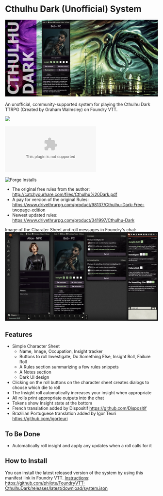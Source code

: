 # Cthulhu Dark (Unofficial) System

![Cover](cover.webp)

An unofficial, community-supported system for playing the Cthulhu Dark TTRPG (Created by Graham Walmsley) on Foundry VTT.

![](https://img.shields.io/badge/Foundry-v11-informational)

![Latest Release Download Count](https://img.shields.io/github/downloads/philote/FoundryVTT-CthulhuDark/latest/system.zip)

![Forge Installs](https://img.shields.io/badge/dynamic/json?label=Forge%20Installs&query=package.installs&suffix=%25&url=https%3A%2F%2Fforge-vtt.com%2Fapi%2Fbazaar%2Fpackage%2Fcthulhudark&colorB=4aa94a)

- The original free rules from the author: http://catchyourhare.com/files/Cthulhu%20Dark.pdf
- A pay for version of the original Rules: https://www.drivethrurpg.com/product/98137/Cthulhu-Dark-Free-twopage-edition
- Newest updated rules: https://www.drivethrurpg.com/product/341997/Cthulhu-Dark

Image of the Charater Sheet and roll messages in Foundry's chat:
![Screenshot](CD_screenshot.webp)

## Features

- Simple Character Sheet
  - Name, Image, Occupation, Insight tracker
  - Buttons to roll Investigate, Do Something Else, Insight Roll, Failure Roll
  - A Rules section summarizing a few rules snippets
  - A Notes section
  - Dark UI design
- Clicking on the roll buttons on the character sheet creates dialogs to choose which die to roll
- The Insight roll automatically increases your insight when appropriate
- All rolls print appropriate outputs into the chat
- Tokens show Insight state at the bottom
- French translation added by Dispositif https://github.com/Dispositif
- Brazilian Portuguese translation added by Igor Teuri https://github.com/igorteuri

## To Be Done

- Automatically roll insight and apply any updates when a roll calls for it

## How to Install

You can install the latest released version of the system by using this manifest link in Foundry VTT. [Instructions](https://foundryvtt.com/article/tutorial/): https://github.com/philote/FoundryVTT-CthulhuDark/releases/latest/download/system.json
